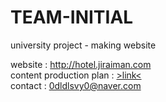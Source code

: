 # TEAM-INITIAL
university project - making website


website : http://hotel.jiraiman.com  
content production plan : [>link<](https://docs.google.com/presentation/d/1TBo1m0aPeK5csS5grJBSO9h71pDZ0-GsnIcarE5OiUw/edit?usp=sharing)  
contact : 0dldlsvy0@naver.com  

